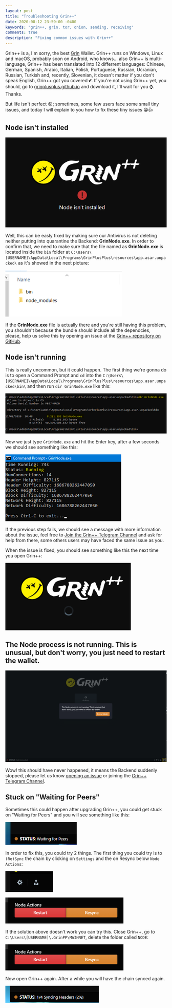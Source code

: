 ```yaml
---
layout: post
title: "Troubleshooting Grin++"
date: 2020-08-12 23:59:00 -0400
keywords: "grin++, grin, tor, onion, sending, receiving"
comments: true
description: "Fixing common issues with Grin++"
---
```


Grin++ is a, I'm sorry, the best [Grin](http://grin.mw/) Wallet. Grin++ runs on Windows, Linux and macOS, probably soon on Android, who knows... also Grin++ is multi-language, Grin++ has been translated into 12 differrent languages: Chinese, German, Spanish, Arabic, Italian, Polish, Portuguese, Russian, Ucranian, Russian, Turkish and, recently, Slovenian, it doesn't matter if you don't speak English, Grin++ got you covered 💕. If you're not using Grin++ yet, you should, go to [grinplusplus.github.io](https://grinplusplus.github.io/) and download it, I'll wait for you ⌚. Thanks.

But life isn't perfect 😞; sometimes, some few users face some small tiny issues, and today I will explain to you how to fix these tiny issues 😁👍

## Node isn't installed

![Node isn't installed](https://raw.githubusercontent.com/davidtavarez/davidtavarez.github.io/master/_images/posts/NodeIsntInstalled.png)

Well, this can be easly fixed by making sure our Antivirus is not deleting neither putting into quarantine the Backend: **GrinNode.exe**. In order to confirm that, we need to make sure that the file named as **GrinNode.exe** is located inside the `bin` folder at `C:\Users\[USERNAME]\AppData\Local\Programs\GrinPlusPlus\resources\app.asar.unpacked\` as it's showed in the next picture:

![bin](https://raw.githubusercontent.com/davidtavarez/davidtavarez.github.io/master/_images/posts/GrinNodeBin.png)

If the **GrinNode.exe** file is actually there and you're still having this problem, you shouldn't because the bundle should include all the dependcies, please, help us solve this by opening an issue at the [Grin++ repository on GitHub](https://github.com/GrinPlusPlus/GrinPlusPlus/issues/new).

## Node isn't running

This is really uncommon, but it could happen. The first thing we're gonna do is to open a Command Prompt and `cd` into the `C:\Users\[USERNAME]\AppData\Local\Programs\GrinPlusPlus\resources\app.asar.unpacked\bin\` and then run `dir GrinNode.exe` like this:

![dir](https://raw.githubusercontent.com/davidtavarez/davidtavarez.github.io/master/_images/posts/BackendPresent.png)

Now we just type `GrinNode.exe` and hit the Enter key, after a few seconds we should see something like this:

![Running](https://raw.githubusercontent.com/davidtavarez/davidtavarez.github.io/master/_images/posts/BackendRunning.png)

If the previous step fails, we should see a message with more information about the issue, feel free to [Join the Grin++ Telegram Channel](https://t.me/GrinPP) and ask for help from there, some others users may have faced the same issue as you.

When the issue is fixed, you should see something like this the next time you open Grin++:

![Running](https://raw.githubusercontent.com/davidtavarez/davidtavarez.github.io/master/_images/posts/NodeIsRunning.png)

## The Node process is not running. This is unusual, but don't worry, you just need to restart the wallet.

![Restart Wallet](https://raw.githubusercontent.com/davidtavarez/davidtavarez.github.io/master/_images/posts/CaptureNodeStopped.png)

Wow! this should have never happened, it means the Backend suddenly stopped, please let us know [opening an issue](https://github.com/GrinPlusPlus/GrinPlusPlus/issues/new) or joining the [Grin++ Telegram Channel](https://t.me/GrinPP).

## Stuck on "Waiting for Peers"

Sometimes this could happen after upgrading Grin++, you could get stuck on "Waiting for Peers" and you will see something like this:

![Waiting for Peers](https://raw.githubusercontent.com/davidtavarez/davidtavarez.github.io/master/_images/posts/WaitingForPeers.png)

In order to fix this, you could try 2 things. The first thing you could try is to `(Re)Sync` the chain by clicking on `Settings` and the on Resync below `Node Actions`:

![Settings](https://raw.githubusercontent.com/davidtavarez/davidtavarez.github.io/master/_images/posts/WalletSettings.png)

![Node Actions](https://raw.githubusercontent.com/davidtavarez/davidtavarez.github.io/master/_images/posts/NodeActions.png)

If the solution above doesn't work you can try this. Close Grin++, go to `C:\Users\[USERNAME]\.GrinPP\MAINNET`, delete the folder called `NODE`:

![Backend Folders](https://raw.githubusercontent.com/davidtavarez/davidtavarez.github.io/master/_images/posts/NodeActions.png)

Now open Grin++ again. After a while you will have the chain synced again.

![Syncing Headers](https://raw.githubusercontent.com/davidtavarez/davidtavarez.github.io/master/_images/posts/SyncingHeaders.png)